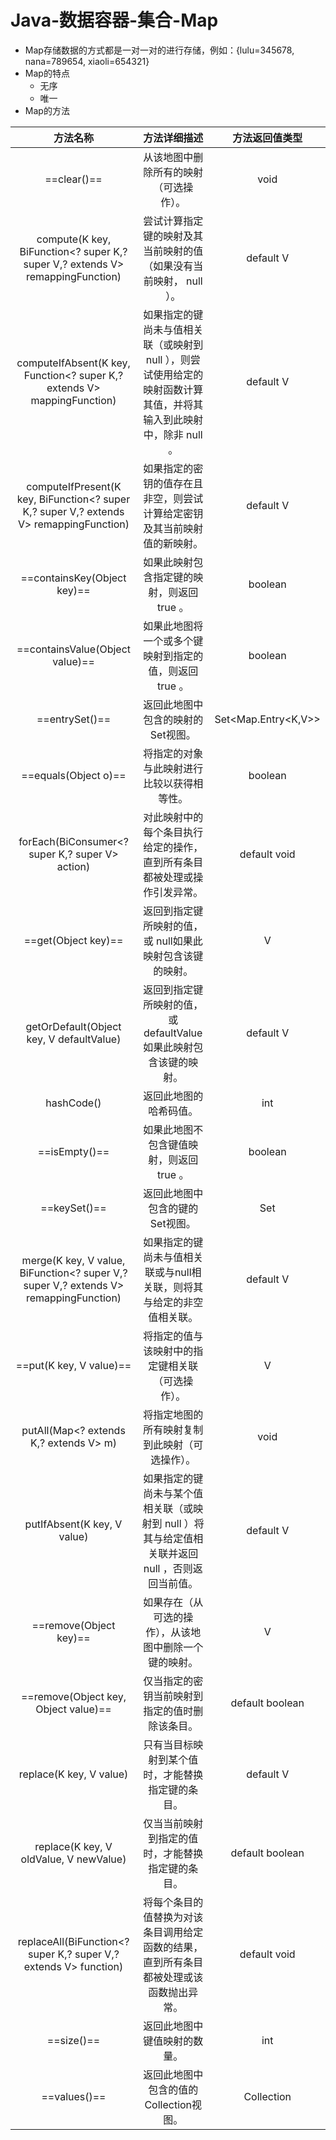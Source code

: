 # Java-数据容器-集合-Map

- Map存储数据的方式都是一对一对的进行存储，例如：{lulu=345678, nana=789654, xiaoli=654321}
- Map的特点
  - 无序
  - 唯一
- Map的方法

|                           方法名称                           |                         方法详细描述                         |   方法返回值类型    |
| :----------------------------------------------------------: | :----------------------------------------------------------: | :-----------------: |
|                         ==clear()==                          |            从该地图中删除所有的映射（可选操作）。            |        void         |
| compute(K key,  BiFunction<? super K,? super V,? extends V> remappingFunction) | 尝试计算指定键的映射及其当前映射的值（如果没有当前映射， null ）。 |      default V      |
| computeIfAbsent(K key,  Function<? super K,? extends V> mappingFunction) | 如果指定的键尚未与值相关联（或映射到 null  ），则尝试使用给定的映射函数计算其值，并将其输入到此映射中，除非 null 。 |      default V      |
| computeIfPresent(K key,  BiFunction<? super K,? super V,? extends V> remappingFunction) | 如果指定的密钥的值存在且非空，则尝试计算给定密钥及其当前映射值的新映射。 |      default V      |
|                 ==containsKey(Object key)==                  |          如果此映射包含指定键的映射，则返回 true 。          |       boolean       |
|               ==containsValue(Object value)==                |    如果此地图将一个或多个键映射到指定的值，则返回 true 。    |       boolean       |
|                        ==entrySet()==                        |              返回此地图中包含的映射的Set视图。               | Set<Map.Entry<K,V>> |
|                     ==equals(Object o)==                     |          将指定的对象与此映射进行比较以获得相等性。          |       boolean       |
|       forEach(BiConsumer<?  super K,? super V> action)       | 对此映射中的每个条目执行给定的操作，直到所有条目都被处理或操作引发异常。 |    default void     |
|                     ==get(Object key)==                      |  返回到指定键所映射的值，或 null如果此映射包含该键的映射。   |          V          |
|          getOrDefault(Object key,  V defaultValue)           | 返回到指定键所映射的值，或 defaultValue如果此映射包含该键的映射。 |      default V      |
|                          hashCode()                          |                    返回此地图的哈希码值。                    |         int         |
|                        ==isEmpty()==                         |           如果此地图不包含键值映射，则返回 true 。           |       boolean       |
|                         ==keySet()==                         |               返回此地图中包含的键的Set视图。                |       Set<K>        |
| merge(K key,  V value, BiFunction<? super V,? super V,? extends  V> remappingFunction) | 如果指定的键尚未与值相关联或与null相关联，则将其与给定的非空值相关联。 |      default V      |
|                   ==put(K key,  V value)==                   |       将指定的值与该映射中的指定键相关联（可选操作）。       |          V          |
|           putAll(Map<?  extends K,? extends V> m)            |        将指定地图的所有映射复制到此映射（可选操作）。        |        void         |
|                 putIfAbsent(K key,  V value)                 | 如果指定的键尚未与某个值相关联（或映射到 null ）将其与给定值相关联并返回 null ，否则返回当前值。 |      default V      |
|                    ==remove(Object key)==                    |    如果存在（从可选的操作），从该地图中删除一个键的映射。    |          V          |
|            ==remove(Object key,  Object value)==             |        仅当指定的密钥当前映射到指定的值时删除该条目。        |   default boolean   |
|                   replace(K key,  V value)                   |       只有当目标映射到某个值时，才能替换指定键的条目。       |      default V      |
|           replace(K key,  V oldValue, V newValue)            |       仅当当前映射到指定的值时，才能替换指定键的条目。       |   default boolean   |
| replaceAll(BiFunction<?  super K,? super V,? extends V> function) | 将每个条目的值替换为对该条目调用给定函数的结果，直到所有条目都被处理或该函数抛出异常。 |    default void     |
|                          ==size()==                          |                 返回此地图中键值映射的数量。                 |         int         |
|                         ==values()==                         |            返回此地图中包含的值的Collection视图。            |    Collection<V>    |

